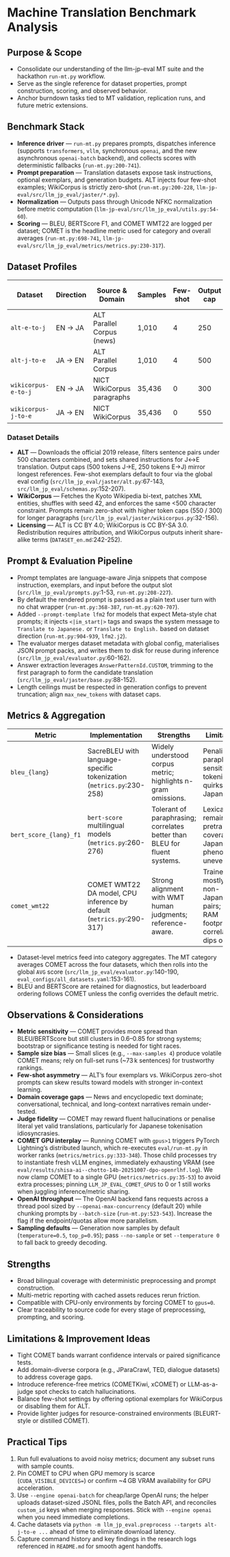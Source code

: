 # Machine Translation Benchmark Analysis

## Purpose & Scope
- Consolidate our understanding of the llm-jp-eval MT suite and the hackathon `run-mt.py` workflow.
- Serve as the single reference for dataset properties, prompt construction, scoring, and observed behavior.
- Anchor burndown tasks tied to MT validation, replication runs, and future metric extensions.

## Benchmark Stack
- **Inference driver** — `run-mt.py` prepares prompts, dispatches inference (supports `transformers`, `vllm`, synchronous `openai`, and the new asynchronous `openai-batch` backend), and collects scores with deterministic fallbacks (`run-mt.py:200-741`).
- **Prompt preparation** — Translation datasets expose task instructions, optional exemplars, and generation budgets. ALT injects four few-shot examples; WikiCorpus is strictly zero-shot (`run-mt.py:200-228`, `llm-jp-eval/src/llm_jp_eval/jaster/*.py`).
- **Normalization** — Outputs pass through Unicode NFKC normalization before metric computation (`llm-jp-eval/src/llm_jp_eval/utils.py:54-60`).
- **Scoring** — BLEU, BERTScore F1, and COMET WMT22 are logged per dataset; COMET is the headline metric used for category and overall averages (`run-mt.py:698-741`, `llm-jp-eval/src/llm_jp_eval/metrics/metrics.py:230-317`).

## Dataset Profiles

| Dataset | Direction | Source & Domain | Samples | Few-shot | Output cap | Avg. input chars | Avg. ref chars | Notes |
|---------|-----------|-----------------|---------|----------|------------|------------------|----------------|-------|
| `alt-e-to-j` | EN → JA | ALT Parallel Corpus (news) | 1,010 | 4 | 250 | 134 (max 378) | 59 (max 161) | Sentence-level news translation (`llm-jp-eval/src/llm_jp_eval/jaster/alt.py:46-143`). |
| `alt-j-to-e` | JA → EN | ALT Parallel Corpus | 1,010 | 4 | 500 | 59 | 134 | Mirror of `alt-e-to-j`. |
| `wikicorpus-e-to-j` | EN → JA | NICT WikiCorpus paragraphs | 35,436 | 0 | 300 | 193 (max 467) | 57 (max 212) | Zero-shot encyclopedic paragraphs (`llm-jp-eval/src/llm_jp_eval/jaster/wikicorpus.py:14-139`). |
| `wikicorpus-j-to-e` | JA → EN | NICT WikiCorpus | 35,436 | 0 | 550 | 57 | 193 | Mirror direction of WikiCorpus. |

### Dataset Details
- **ALT** — Downloads the official 2019 release, filters sentence pairs under 500 characters combined, and sets shared instructions for J↔E translation. Output caps (500 tokens J→E, 250 tokens E→J) mirror longest references. Few-shot exemplars default to four via the global eval config (`src/llm_jp_eval/jaster/alt.py`:67-143, `src/llm_jp_eval/schemas.py`:152-207).
- **WikiCorpus** — Fetches the Kyoto Wikipedia bi-text, patches XML entities, shuffles with seed 42, and enforces the same <500 character constraint. Prompts remain zero-shot with higher token caps (550 / 300) for longer paragraphs (`src/llm_jp_eval/jaster/wikicorpus.py`:32-156).
- **Licensing** — ALT is CC BY 4.0; WikiCorpus is CC BY-SA 3.0. Redistribution requires attribution, and WikiCorpus outputs inherit share-alike terms (`DATASET_en.md`:242-252).

## Prompt & Evaluation Pipeline
- Prompt templates are language-aware Jinja snippets that compose instruction, exemplars, and input before the output slot (`src/llm_jp_eval/prompts.py`:1-53, `run-mt.py:208-227`).
- By default the rendered prompt is passed as a plain text user turn with no chat wrapper (`run-mt.py:368-387`, `run-mt.py:620-707`).
- Added `--prompt-template lfm2` for models that expect Meta-style chat prompts; it injects `<|im_start|>` tags and swaps the system message to `Translate to Japanese.` or `Translate to English.` based on dataset direction (`run-mt.py:904-939`, `lfm2.j2`).
- The evaluator merges dataset metadata with global config, materialises JSON prompt packs, and writes them to disk for reuse during inference (`src/llm_jp_eval/evaluator.py`:60-162).
- Answer extraction leverages `AnswerPatternId.CUSTOM`, trimming to the first paragraph to form the candidate translation (`src/llm_jp_eval/jaster/base.py`:88-152).
- Length ceilings must be respected in generation configs to prevent truncation; align `max_new_tokens` with dataset caps.

## Metrics & Aggregation

| Metric | Implementation | Strengths | Limitations |
|--------|----------------|-----------|-------------|
| `bleu_{lang}` | SacreBLEU with language-specific tokenization (`metrics.py`:230-258) | Widely understood corpus metric; highlights n-gram omissions. | Penalises paraphrases; sensitive to tokenisation quirks (esp. Japanese). |
| `bert_score_{lang}_f1` | `bert-score` multilingual models (`metrics.py`:260-276) | Tolerant of paraphrasing; correlates better than BLEU for fluent systems. | Lexical bias remains; pretrained coverage of Japanese phenomena uneven. |
| `comet_wmt22` | COMET WMT22 DA model, CPU inference by default (`metrics.py`:290-317) | Strong alignment with WMT human judgments; reference-aware. | Trained mostly on non-Japanese pairs; ∼6 GB RAM footprint, correlation dips on JA. |

- Dataset-level metrics feed into category aggregates. The MT category averages COMET across the four datasets, which then rolls into the global `AVG` score (`src/llm_jp_eval/evaluator.py`:140-190, `eval_configs/all_datasets.yaml`:153-161).
- BLEU and BERTScore are retained for diagnostics, but leaderboard ordering follows COMET unless the config overrides the default metric.

## Observations & Considerations
- **Metric sensitivity** — COMET provides more spread than BLEU/BERTScore but still clusters in 0.6–0.85 for strong systems; bootstrap or significance testing is needed for tight races.
- **Sample size bias** — Small slices (e.g., `--max-samples 4`) produce volatile COMET means; rely on full-set runs (~73 k sentences) for trustworthy rankings.
- **Few-shot asymmetry** — ALT’s four exemplars vs. WikiCorpus zero-shot prompts can skew results toward models with stronger in-context learning.
- **Domain coverage gaps** — News and encyclopedic text dominate; conversational, technical, and long-context narratives remain under-tested.
- **Judge fidelity** — COMET may reward fluent hallucinations or penalise literal yet valid translations, particularly for Japanese tokenisation idiosyncrasies.
- **COMET GPU interplay** — Running COMET with `gpus>1` triggers PyTorch Lightning’s distributed launch, which re-executes `eval/run-mt.py` in worker ranks (`metrics/metrics.py:333-348`). Those child processes try to instantiate fresh vLLM engines, immediately exhausting VRAM (see `eval/results/shisa-ai--chotto-14b-20251007-dpo-openrlhf.log`). We now clamp COMET to a single GPU (`metrics/metrics.py:35-53`) to avoid extra processes; pinning `LLM_JP_EVAL_COMET_GPUS` to 0 or 1 still works when juggling inference/metric sharing.
- **OpenAI throughput** — The OpenAI backend fans requests across a thread pool sized by `--openai-max-concurrency` (default 20) while chunking prompts by `--batch-size` (`run-mt.py:523-543`). Increase the flag if the endpoint/quotas allow more parallelism.
- **Sampling defaults** — Generation now samples by default (`temperature=0.5`, `top_p=0.95`); pass `--no-sample` or set `--temperature 0` to fall back to greedy decoding.

## Strengths
- Broad bilingual coverage with deterministic preprocessing and prompt construction.
- Multi-metric reporting with cached assets reduces rerun friction.
- Compatible with CPU-only environments by forcing COMET to `gpus=0`.
- Clear traceability to source code for every stage of preprocessing, prompting, and scoring.

## Limitations & Improvement Ideas
- Tight COMET bands warrant confidence intervals or paired significance tests.
- Add domain-diverse corpora (e.g., JParaCrawl, TED, dialogue datasets) to address coverage gaps.
- Introduce reference-free metrics (COMETKiwi, xCOMET) or LLM-as-a-judge spot checks to catch hallucinations.
- Balance few-shot settings by offering optional exemplars for WikiCorpus or disabling them for ALT.
- Provide lighter judges for resource-constrained environments (BLEURT-style or distilled COMET).

## Practical Tips
1. Run full evaluations to avoid noisy metrics; document any subset runs with sample counts.
2. Pin COMET to CPU when GPU memory is scarce (`CUDA_VISIBLE_DEVICES=`) or confirm ~4 GB VRAM availability for GPU acceleration.
3. Use `--engine openai-batch` for cheap/large OpenAI runs; the helper uploads dataset-sized JSONL files, polls the Batch API, and reconciles `custom_id` keys when merging responses. Stick with `--engine openai` when you need immediate completions.
4. Cache datasets via `python -m llm_jp_eval.preprocess --targets alt-j-to-e ...` ahead of time to eliminate download latency.
5. Capture command history and key findings in the research logs referenced in `README.md` for smooth agent handoffs.
